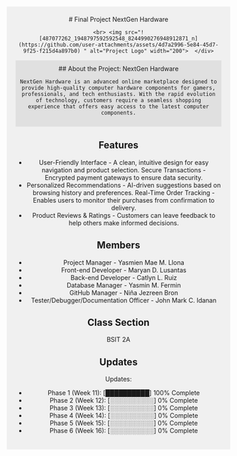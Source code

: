 <div align="center" style="background-color: #f0f0f0; padding: 20px;">  # Final Project
    NextGen Hardware

    <br> <img src="![487077262_1948797592592548_8244990276948912871_n](https://github.com/user-attachments/assets/4d7a2996-5e84-45d7-9f25-f215d4a897b0) " alt="Project Logo" width="200">  </div>

<div style="background-color: #e0e0e0; padding: 10px;"> ## About the Project: NextGen Hardware

    NextGen Hardware is an advanced online marketplace designed to provide high-quality computer hardware components for gamers, professionals, and tech enthusiasts. With the rapid evolution of technology, customers require a seamless shopping experience that offers easy access to the latest computer components.
</div>

## Features

-   User-Friendly Interface - A clean, intuitive design for easy navigation and product selection. Secure Transactions - Encrypted payment gateways to ensure data security.
-   Personalized Recommendations - AI-driven suggestions based on browsing history and preferences. Real-Time Order Tracking - Enables users to monitor their purchases from confirmation to delivery.
-   Product Reviews & Ratings - Customers can leave feedback to help others make informed decisions.

## Members

-   Project Manager - Yasmien Mae M. Llona
-   Front-end Developer - Maryan D. Lusantas
-   Back-end Developer - Catlyn L. Ruiz
-   Database Manager - Yasmin M. Fermin
-   GitHub Manager - Niña Jezreen Bron
-   Tester/Debugger/Documentation Officer - John Mark C. Idanan

## Class Section

BSIT 2A

## Updates

Updates:

- Phase 1 (Week 11): [██████████] 100% Complete
- Phase 2 (Week 12): [░░░░░░░░░░] 0% Complete
- Phase 3 (Week 13): [░░░░░░░░░░] 0% Complete
- Phase 4 (Week 14): [░░░░░░░░░░] 0% Complete
- Phase 5 (Week 15): [░░░░░░░░░░] 0% Complete
- Phase 6 (Week 16): [░░░░░░░░░░] 0% Complete
